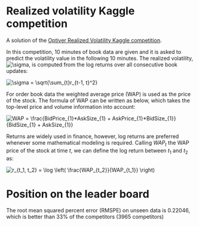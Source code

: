 # Realized volatility Kaggle competition

A solution of the [Optiver Realized Volatility Kaggle competition](https://www.kaggle.com/c/optiver-realized-volatility-prediction/data).

In this competition, 10 minutes of book data are given and it is asked to predict the volatility value in the following 10 minutes. The realized volatility, <img src="https://latex.codecogs.com/svg.latex?\sigma" title="\sigma" /></a>, is computed from the log returns over all consecutive book updates:



<img src="https://latex.codecogs.com/svg.latex?\sigma&space;=&space;\sqrt{\sum_{t}r_{t-1,&space;t}^2}" title="\sigma = \sqrt{\sum_{t}r_{t-1, t}^2}" /></a>

For order book data the weighted average price (WAP) is used as the price of the stock. The formula of WAP can be written as below, which takes the top-level price and volume information into account:

<img src="https://latex.codecogs.com/svg.latex?WAP&space;=&space;\frac{BidPrice_{1}*AskSize_{1}&space;&plus;&space;AskPrice_{1}*BidSize_{1}}{BidSize_{1}&space;&plus;&space;AskSize_{1}}" title="WAP = \frac{BidPrice_{1}*AskSize_{1} + AskPrice_{1}*BidSize_{1}}{BidSize_{1} + AskSize_{1}}" /></a>

Returns are widely used in finance, however, log returns are preferred whenever some mathematical modeling is required. Calling $WAP_t$ the WAP price of the stock at time $t$, we can define the log return between $t_1$ and $t_2$ as:

<img src="https://latex.codecogs.com/svg.latex?r_{t_1,&space;t_2}&space;=&space;\log&space;\left(&space;\frac{WAP_{t_2}}{WAP_{t_1}}&space;\right)" title="r_{t_1, t_2} = \log \left( \frac{WAP_{t_2}}{WAP_{t_1}} \right)" /></a>


# Position on the leader board

The root mean squared percent error (RMSPE) on unseen data is 0.22046, which is better than 33\% of the competitors (3965 competitors)